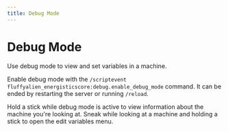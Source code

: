 ```yaml
---
title: Debug Mode
---
```


# Debug Mode

Use debug mode to view and set variables in a machine.

Enable debug mode with the `/scriptevent fluffyalien_energisticscore:debug.enable_debug_mode` command. It can be ended by restarting the server or running `/reload`.

Hold a stick while debug mode is active to view information about the machine you're looking at. Sneak while looking at a machine and holding a stick to open the edit variables menu.
